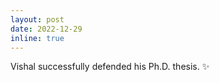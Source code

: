 ```yaml
---
layout: post
date: 2022-12-29
inline: true
---
```


Vishal successfully defended his Ph.D. thesis. :sparkles:
